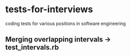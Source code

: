 # tests-for-interviews
coding tests for various positions in software engineering
##	Merging overlapping intervals -> test_intervals.rb
